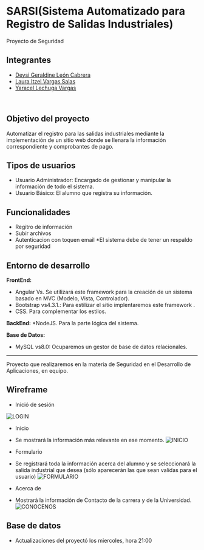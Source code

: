 # SARSI(Sistema Automatizado para Registro de Salidas Industriales)
Proyecto de Seguridad
## Integrantes 
* [Deysi Geraldine León Cabrera](https://github.com/geraldineleon)
* [Laura Itzel Vargas Salas](https://github.com/Lau16Itzel)
* [Yaracel Lechuga Vargas](https://github.com/Yaracel0599)
<br>

## Objetivo del proyecto
Automatizar el registro para las salidas industriales mediante la implementación de un sitio web donde se llenara la información correspondiente y comprobantes de pago. 
<br>

## Tipos de usuarios
* Usuario Administrador: Encargado de gestionar y manipular la información de todo el sistema.
* Usuario Básico: El alumno que registra su información.

## Funcionalidades
* Regitro de información
* Subir archivos
* Autenticacion con toquen email
*El sistema debe de tener un respaldo por seguridad
## Entorno de desarrollo
<strong>FrontEnd:</strong>
* Angular Vs. Se utilizará este framework para la creación de un sistema basado en MVC (Modelo, Vista, Controlador).
* Bootstrap vs4.3.1.: Para estilizar el sitio implentaremos este framework .
* CSS. Para complementar los estilos.

<strong>BackEnd:</strong>
*NodeJS. Para la parte lógica del sistema.

<strong>Base de Datos:</strong>

* MySQL vs8.0: Ocuparemos un gestor de base de datos relacionales.

<hr>

Proyecto que realizaremos en la materia de Seguridad en el Desarrollo de Aplicaciones, en equipo.


## Wireframe

* Inició de sesión 

![LOGIN](https://user-images.githubusercontent.com/79295089/111922814-ab940f00-8a61-11eb-97a2-159616c918ad.png)

* Inicio
* Se mostrará la información 
más relevante en ese 
momento.
![INICIO](https://user-images.githubusercontent.com/79295089/111922818-b2bb1d00-8a61-11eb-9215-76ba3f50abbd.png)

* Formulario
* Se registrará toda la 
información acerca del alumno 
y se seleccionará la salida
 industrial que desea (sólo
 aparecerán las que sean
 validas para el usuario)
![FORMULARIO](https://user-images.githubusercontent.com/79295089/111922828-c070a280-8a61-11eb-9eef-f28755316ba3.png)

* Acerca de
* Mostrará la información de
Contacto de la carrera y de la 
Universidad.
![CONOCENOS](https://user-images.githubusercontent.com/79295089/111922860-fd3c9980-8a61-11eb-9d8d-146ad83d5834.png)



## Base de datos


* Actualizaciones del proyectó los miercoles, hora 21:00


